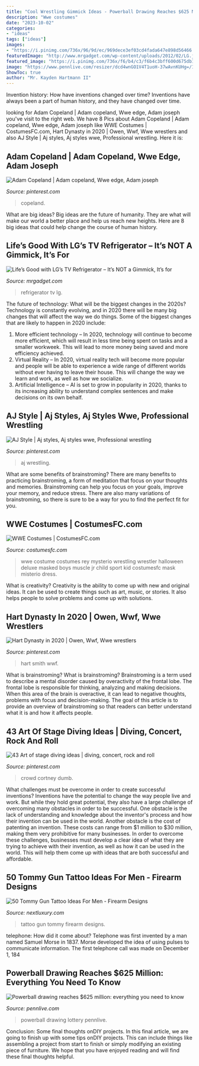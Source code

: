 ```yaml
---
title: "Cool Wrestling Gimmick Ideas - Powerball Drawing Reaches $625 Million: Everything You Need To Know"
description: "Wwe costumes"
date: "2023-10-02"
categories:
- "ideas"
tags: ["ideas"]
images:
- "https://i.pinimg.com/736x/96/9d/ec/969dece3ef03cd4fada647e898d56466.jpg"
featuredImage: "http://www.mrgadget.com/wp-content/uploads/2012/02/LG.jpg"
featured_image: "https://i.pinimg.com/736x/f6/b4/c3/f6b4c3bff600d675db1ebda18006c0ed.jpg"
image: "https://www.pennlive.com/resizer/dcd4wnGO1V4T1uoH-37wAvnKUHg=/1200x0/arc-anglerfish-arc2-prod-advancelocal.s3.amazonaws.com/public/EBKCG4UJ3ZAWLEAD4L2HCY2R6U.jpg"
ShowToc: true
author: "Mr. Kayden Hartmann II"
---
```



Invention history: How have inventions changed over time?
Inventions have always been a part of human history, and they have changed over time.

	

		
looking for Adam Copeland | Adam copeland, Wwe edge, Adam joseph you've visit to the right web. We have 8 Pics about Adam Copeland | Adam copeland, Wwe edge, Adam joseph like WWE Costumes | CostumesFC.com, Hart Dynasty in 2020 | Owen, Wwf, Wwe wrestlers and also AJ Style | Aj styles, Aj styles wwe, Professional wrestling. Here it is:
		
    
## Adam Copeland | Adam Copeland, Wwe Edge, Adam Joseph

<img loading=lazy src="https://i.pinimg.com/736x/f6/b4/c3/f6b4c3bff600d675db1ebda18006c0ed.jpg" onerror="this.onerror=null;this.src='https://tse1.mm.bing.net/th?id=OIP.Yhvjd1ndW1xgw2XQJ9NmIQHaHb&amp;pid=15.1';" alt="Adam Copeland | Adam copeland, Wwe edge, Adam joseph">

_Source: pinterest.com_

>copeland. 

	

What are big ideas?
Big ideas are the future of humanity. They are what will make our world a better place and help us reach new heights. Here are 8 big ideas that could help change the course of human history.

    
## Life’s Good With LG’s TV Refrigerator – It’s NOT A Gimmick, It’s For

<img loading=lazy src="http://www.mrgadget.com/wp-content/uploads/2012/02/LG.jpg" onerror="this.onerror=null;this.src='https://tse2.mm.bing.net/th?id=OIP.XRdhn8zDUoVoIefkoWp0XwHaJ4&amp;pid=15.1';" alt="Life’s Good with LG’s TV Refrigerator – It’s NOT a Gimmick, It’s for">

_Source: mrgadget.com_

>refrigerator tv lg. 

	

The future of technology: What will be the biggest changes in the 2020s?
Technology is constantly evolving, and in 2020 there will be many big changes that will affect the way we do things. Some of the biggest changes that are likely to happen in 2020 include: 
1. More efficient technology – In 2020, technology will continue to become more efficient, which will result in less time being spent on tasks and a smaller workweek. This will lead to more money being saved and more efficiency achieved. 
2. Virtual Reality – In 2020, virtual reality tech will become more popular and people will be able to experience a wide range of different worlds without ever having to leave their house. This will change the way we learn and work, as well as how we socialize. 
3. Artificial Intelligence – AI is set to grow in popularity in 2020, thanks to its increasing ability to understand complex sentences and make decisions on its own behalf.

    
## AJ Style | Aj Styles, Aj Styles Wwe, Professional Wrestling

<img loading=lazy src="https://i.pinimg.com/736x/85/08/8f/85088f365e920ed38e4e2249e3f82e5c--aj-styles-boxing.jpg" onerror="this.onerror=null;this.src='https://tse3.mm.bing.net/th?id=OIP.7UOijjAXxd0CMDhyW5eG9AHaLG&amp;pid=15.1';" alt="AJ Style | Aj styles, Aj styles wwe, Professional wrestling">

_Source: pinterest.com_

>aj wrestling. 

	

What are some benefits of brainstroming?
There are many benefits to practicing brainstroming, a form of meditation that focus on your thoughts and memories. Brainstroming can help you focus on your goals, improve your memory, and reduce stress. There are also many variations of brainstroming, so there is sure to be a way for you to find the perfect fit for you.

    
## WWE Costumes | CostumesFC.com

<img loading=lazy src="http://www.costumesfc.com/wp-content/uploads/2014/12/WWE-Wrestling-Costumes.jpg" onerror="this.onerror=null;this.src='https://tse4.mm.bing.net/th?id=OIP.QDsS2xjo_WL6WkXVPT0nngHaKl&amp;pid=15.1';" alt="WWE Costumes | CostumesFC.com">

_Source: costumesfc.com_

>wwe costume costumes rey mysterio wrestling wrestler halloween deluxe masked boys muscle jr child sport kid costumesfc mask misterio dress. 

	

What is creativity?
Creativity is the ability to come up with new and original ideas. It can be used to create things such as art, music, or stories. It also helps people to solve problems and come up with solutions.

    
## Hart Dynasty In 2020 | Owen, Wwf, Wwe Wrestlers

<img loading=lazy src="https://i.pinimg.com/736x/96/9d/ec/969dece3ef03cd4fada647e898d56466.jpg" onerror="this.onerror=null;this.src='https://tse1.mm.bing.net/th?id=OIP.RVaZ5wu54t_sE0AD6cL2zQHaHz&amp;pid=15.1';" alt="Hart Dynasty in 2020 | Owen, Wwf, Wwe wrestlers">

_Source: pinterest.com_

>hart smith wwf. 

	

What is brainstroming?
What is brainstroming? Brainstroming is a term used to describe a mental disorder caused by overactivity of the frontal lobe. The frontal lobe is responsible for thinking, analyzing and making decisions. When this area of the brain is overactive, it can lead to negative thoughts, problems with focus and decision-making. The goal of this article is to provide an overview of brainstroming so that readers can better understand what it is and how it affects people.

    
## 43 Art Of Stage Diving Ideas | Diving, Concert, Rock And Roll

<img loading=lazy src="https://i.pinimg.com/474x/c4/99/00/c499007972298302000c5afe597b51c9--courtney-love-hole-surfing.jpg" onerror="this.onerror=null;this.src='https://tse2.mm.bing.net/th?id=OIP.yv5VpdaktQzlJJPsPG1xEwAAAA&amp;pid=15.1';" alt="43 Art of stage diving ideas | diving, concert, rock and roll">

_Source: pinterest.com_

>crowd cortney dumb. 

	

What challenges must be overcome in order to create successful inventions?
Inventions have the potential to change the way people live and work. But while they hold great potential, they also have a large challenge of overcoming many obstacles in order to be successful. One obstacle is the lack of understanding and knowledge about the inventor's process and how their invention can be used in the world. Another obstacle is the cost of patenting an invention. These costs can range from $1 million to $30 million, making them very prohibitive for many businesses. In order to overcome these challenges, businesses must develop a clear idea of what they are trying to achieve with their invention, as well as how it can be used in the world. This will help them come up with ideas that are both successful and affordable.

    
## 50 Tommy Gun Tattoo Ideas For Men - Firearm Designs

<img loading=lazy src="http://nextluxury.com/wp-content/uploads/guys-tommy-gun-tattoo-design-ideas.jpg" onerror="this.onerror=null;this.src='https://tse2.mm.bing.net/th?id=OIP.4k6XlPjX8zNXs2-DcNKAuAHaHa&amp;pid=15.1';" alt="50 Tommy Gun Tattoo Ideas For Men - Firearm Designs">

_Source: nextluxury.com_

>tattoo gun tommy firearm designs. 

	

telephone: How did it come about?
Telephone was first invented by a man named Samuel Morse in 1837. Morse developed the idea of using pulses to communicate information. The first telephone call was made on December 1, 184
    
## Powerball Drawing Reaches $625 Million: Everything You Need To Know

<img loading=lazy src="https://www.pennlive.com/resizer/dcd4wnGO1V4T1uoH-37wAvnKUHg=/1200x0/arc-anglerfish-arc2-prod-advancelocal.s3.amazonaws.com/public/EBKCG4UJ3ZAWLEAD4L2HCY2R6U.jpg" onerror="this.onerror=null;this.src='https://tse3.mm.bing.net/th?id=OIP.fUrVVeZfsaVyHckGWYOGBwHaE8&amp;pid=15.1';" alt="Powerball drawing reaches $625 million: everything you need to know">

_Source: pennlive.com_

>powerball drawing lottery pennlive. 

	

Conclusion: Some final thoughts onDIY projects.
In this final article, we are going to finish up with some tips onDIY projects. This can include things like assembling a project from start to finish or simply modifying an existing piece of furniture. We hope that you have enjoyed reading and will find these final thoughts helpful.

